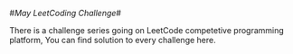 #*May LeetCoding Challenge*#

There is a challenge series going on LeetCode competetive programming platform, You can find solution to every challenge here.

